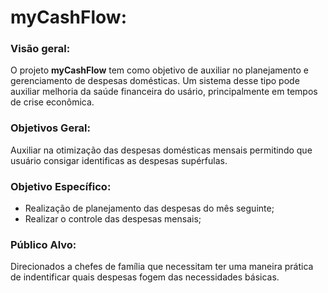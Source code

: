 # myCashFlow:


### Visão geral:

O projeto **myCashFlow** tem como objetivo de auxiliar no planejamento e gerenciamento de despesas domésticas. Um sistema desse tipo pode auxiliar melhoria da saúde financeira do usário, principalmente em tempos de crise econômica.


### Objetivos Geral:

Auxiliar na otimização das despesas domésticas mensais permitindo que usuário consigar identificas as despesas supérfulas.

### Objetivo Específico:

* Realização de planejamento das despesas do mês seguinte;
* Realizar o controle das despesas mensais;

### Público Alvo:
Direcionados a chefes de família que necessitam ter uma maneira prática de indentificar quais despesas fogem das necessidades básicas.

